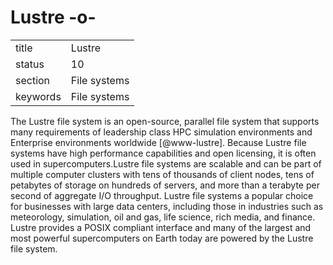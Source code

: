 # Lustre -o-


|          |              |
| -------- | ------------ |
| title    | Lustre       | 
| status   | 10           |
| section  | File systems |
| keywords | File systems |



The Lustre file system is an open-source, parallel file system that
supports many requirements of leadership class HPC simulation
environments and Enterprise environments
worldwide [@www-lustre]. Because Lustre file systems have high
performance capabilities and open licensing, it is often used in
supercomputers.Lustre file systems are scalable and can be part of
multiple computer clusters with tens of thousands of client nodes,
tens of petabytes of storage on hundreds of servers, and more than a
terabyte per second of aggregate I/O throughput. Lustre file systems a
popular choice for businesses with large data centers, including those
in industries such as meteorology, simulation, oil and gas, life
science, rich media, and finance. Lustre provides a POSIX compliant
interface and many of the largest and most powerful supercomputers on
Earth today are powered by the Lustre file system.


     

